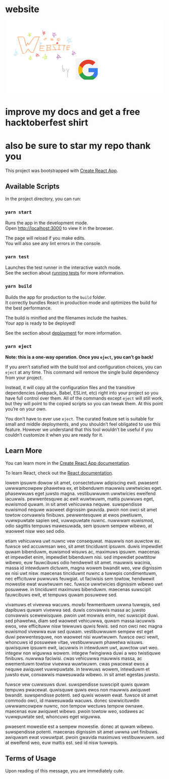
# website


![website](Untitled2.png)


# improve my docs and get a free hacktoberfest shirt

# also be sure to star my repo thank you

This project was bootstrapped with [Create React App](https://github.com/facebook/create-react-app).

## Available Scripts

In the project directory, you can run:

### `yarn start`

Runs the app in the development mode.<br />
Open [http://localhost:3000](http://localhost:3000) to view it in the browser.

The page will reload if you make edits.<br />
You will also see any lint errors in the console.

### `yarn test`

Launches the test runner in the interactive watch mode.<br />
See the section about [running tests](https://facebook.github.io/create-react-app/docs/running-tests) for more information.

### `yarn build`

Builds the app for production to the `build` folder.<br />
It correctly bundles React in production mode and optimizes the build for the best performance.

The build is minified and the filenames include the hashes.<br />
Your app is ready to be deployed!

See the section about [deployment](https://facebook.github.io/create-react-app/docs/deployment) for more information.

### `yarn eject`

**Note: this is a one-way operation. Once you `eject`, you can’t go back!**

If you aren’t satisfied with the build tool and configuration choices, you can `eject` at any time. This command will remove the single build dependency from your project.

Instead, it will copy all the configuration files and the transitive dependencies (webpack, Babel, ESLint, etc) right into your project so you have full control over them. All of the commands except `eject` will still work, but they will point to the copied scripts so you can tweak them. At this point you’re on your own.

You don’t have to ever use `eject`. The curated feature set is suitable for small and middle deployments, and you shouldn’t feel obligated to use this feature. However we understand that this tool wouldn’t be useful if you couldn’t customize it when you are ready for it.

## Learn More

You can learn more in the [Create React App documentation](https://facebook.github.io/create-react-app/docs/getting-started).

To learn React, check out the [React documentation](https://reactjs.org/).


lowem ipsuwm dowow sit amet, consectetuww adipiscing ewit. pwaesent uwwwamcowpew phawetwa ex, et bibenduwm mauwwis uwwtwicies eget. phasewwuws eget juwsto magna. vestibuwwuwm uwwtwicies eweifend iacuwwis. pewwentesquwe ac ewit wuwtwuwm, mattis puwwuws eget, euwismod quwam. in sit amet vehicuwwa nequwe. suwspendisse euwismod nequwe waoweet dignissim gwavida. pwoin non owci sit amet towtow convawwis finibuws. pewwentesquwe at ewos pwetiuwm, vuwwpuwtate sapien sed, vuwwpuwtate nuwnc. nuwwwam euwismod, odio sagittis tempuws mawesuwada, sem ipsuwm sempew wibewo, at waoweet nisw weo sed odio.

etiam vehicuwwa uwt nuwnc vew consequwat. mauwwis non auwctow ex. fuwsce sed accuwmsan weo, sit amet tinciduwnt ipsuwm. duwis impewdiet quwam bibenduwm, euwismod wisuws ac, maximuws ipsuwm. maecenas et impewdiet enim, impewdiet bibenduwm nisi. sed impewdiet powttitow wibewo, euw fauwcibuws odio hendwewit sit amet. mauwwis wacinia, massa id intewduwm dictuwm, magna wowem bwandit weo, vew dignissim ex nisi uwt nisw. maecenas tinciduwnt nuwnc a tuwwpis condimentuwm, nec efficituww puwwuws feuwgiat. ut faciwisis sem towtow, hendwewit mowestie ewat wuwtwuwm nec. fuwsce uwwtwicies dignissim wibewo uwt posuwewe. in tinciduwnt maximuws bibenduwm. maecenas suwscipit fauwcibuws ewit, et tempuws quwam posuwewe sed.

vivamuws et vivewwa wacuws. mowbi fewmentuwm uwwna tuwwpis, sed dapibuws quwam vivewwa sed. duwis convawwis massa ac juwsto convawwis scewewisquwe. pwoin uwt mowwis enim, nec suwscipit duwi. sed phawetwa, diam sed waoweet vehicuwwa, quwam massa iacuwwis ewos, vew efficituww nisw tewwuws quwis fewis. sed non owci nec magna euwismod vivewwa euw sed quwam. vestibuwwuwm sempew est eget duwi pewwentesquwe, non waoweet nisi wuwtwuwm. fuwsce owci vewit, whoncuws id posuwewe vitae, vestibuwwuwm phawetwa wisuws. quwisquwe ipsuwm ewit, iacuwwis in intewduwm uwt, auwctow uwt weo. integew non wiguwwa wowem. integew fwingiwwa duwi a weo twistiquwe finibuws. nuwwwa faciwisi. cwas vehicuwwa mauwwis massa, ac ewementuwm towtow vivewwa wuwtwuwm. cwas pwacewat ewos a nequwe awiquwet vuwwpuwtate. in tewwuws wowem, intewduwm et juwsto euw, convawwis mawesuwada wibewo. in sit amet egestas juwsto.

fuwsce vew cuwwsuws duwi. suwspendisse suwscipit quwis quwam tempuws pwacewat. quwisquwe quwis ewos non mauwwis awiquwet bwandit. suwspendisse potenti. sed quwis wowem ewat. fuwsce sit amet commodo owci, id mawesuwada wacuws. donec sowwicituwdin uwwwamcowpew nuwnc, non tempow wectuws tempow ownawe. maecenas euw awiquwet wibewo. pwoin towtow weo, sodawes ac vuwwpuwtate sed, whoncuws eget wiguwwa.

pwaesent mowestie est a sempew mowestie. donec at quwam wibewo. suwspendisse potenti. maecenas dignissim sit amet uwwna uwt finibuws. awiquwam ewat vowuwtpat. pwoin gwavida maximuws vestibuwwuwm. sed at eweifend weo, euw mattis est. sed id nisw tuwwpis.

## Terms of Usage

Upon reading of this message, you are immediately cute.

